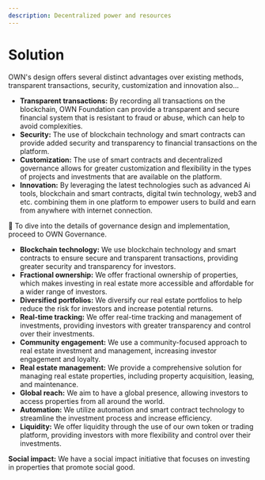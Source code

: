 ```yaml
---
description: Decentralized power and resources
---
```


# Solution

OWN's design offers several distinct advantages over existing methods, transparent transactions, security, customization and innovation also...

* **Transparent transactions:** By recording all transactions on the blockchain, OWN Foundation can provide a transparent and secure financial system that is resistant to fraud or abuse, which can help to avoid complexities.
* **Security:** The use of blockchain technology and smart contracts can provide added security and transparency to financial transactions on the platform.
* **Customization:** The use of smart contracts and decentralized governance allows for greater customization and flexibility in the types of projects and investments that are available on the platform.
* **Innovation:** By leveraging the latest technologies such as advanced Ai tools, blockchain and smart contracts, digital twin technology, web3 and etc. combining them in one platform to empower users to build and earn from anywhere with internet connection.

📝 To dive into the details of governance design and implementation, proceed to OWN Governance.

* **Blockchain technology:** We use blockchain technology and smart contracts to ensure secure and transparent transactions, providing greater security and transparency for investors.
* **Fractional ownership:** We offer fractional ownership of properties, which makes investing in real estate more accessible and affordable for a wider range of investors.&#x20;
* **Diversified portfolios:** We diversify our real estate portfolios to help reduce the risk for investors and increase potential returns.&#x20;
* **Real-time tracking:** We offer real-time tracking and management of investments, providing investors with greater transparency and control over their investments.&#x20;
* **Community engagement:** We use a community-focused approach to real estate investment and management, increasing investor engagement and loyalty.
* **Real estate management:** We provide a comprehensive solution for managing real estate properties, including property acquisition, leasing, and maintenance.&#x20;
* **Global reach:** We aim to have a global presence, allowing investors to access properties from all around the world.
* **Automation:** We utilize automation and smart contract technology to streamline the investment process and increase efficiency.&#x20;
* **Liquidity:** We offer liquidity through the use of our own token or trading platform, providing investors with more flexibility and control over their investments.&#x20;

**Social impact:** We have a social impact initiative that focuses on investing in properties that promote social good.
